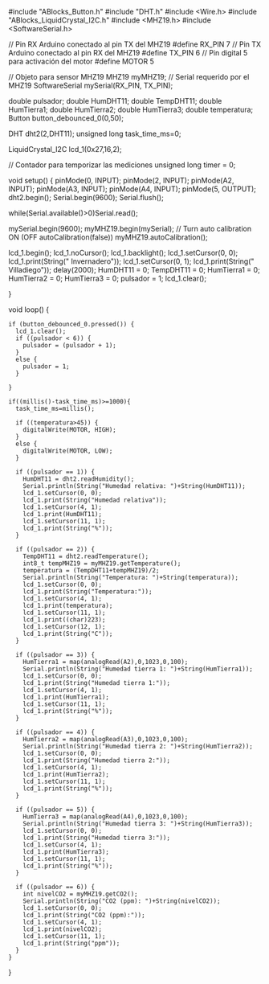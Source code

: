 #include "ABlocks_Button.h"
#include "DHT.h"
#include <Wire.h>
#include "ABlocks_LiquidCrystal_I2C.h"
#include <MHZ19.h>
#include <SoftwareSerial.h>

// Pin RX Arduino conectado al pin TX del MHZ19
#define RX_PIN 7
// Pin TX Arduino conectado al pin RX del MHZ19
#define TX_PIN 6
// Pin digital 5 para activación del motor
#define MOTOR 5

// Objeto para sensor MHZ19
MHZ19 myMHZ19;
// Serial requerido por el MHZ19
SoftwareSerial mySerial(RX_PIN, TX_PIN);

double pulsador;
double HumDHT11;
double TempDHT11;
double HumTierra1;
double HumTierra2;
double HumTierra3;
double temperatura;
Button button_debounced_0(0,50);

DHT dht2(2,DHT11);
unsigned long task_time_ms=0;

LiquidCrystal_I2C lcd_1(0x27,16,2);

// Contador para temporizar las mediciones
unsigned long timer = 0;

void setup()
{
  pinMode(0, INPUT);
  pinMode(2, INPUT);
  pinMode(A2, INPUT);
  pinMode(A3, INPUT);
  pinMode(A4, INPUT);
  pinMode(5, OUTPUT);
  dht2.begin();
  Serial.begin(9600);
  Serial.flush();
  
  while(Serial.available()>0)Serial.read();

  mySerial.begin(9600);
  myMHZ19.begin(mySerial);
  // Turn auto calibration ON (OFF autoCalibration(false))
  myMHZ19.autoCalibration();

  lcd_1.begin();
  lcd_1.noCursor();
  lcd_1.backlight();
  lcd_1.setCursor(0, 0);
  lcd_1.print(String("  Invernadero"));
  lcd_1.setCursor(0, 1);
  lcd_1.print(String("   Villadiego"));
  delay(2000);
  HumDHT11 = 0;
  TempDHT11 = 0;
  HumTierra1 = 0;
  HumTierra2 = 0;
  HumTierra3 = 0;
  pulsador = 1;
  lcd_1.clear();

}


void loop()
{
    
    if (button_debounced_0.pressed()) {
      lcd_1.clear();
      if ((pulsador < 6)) {
        pulsador = (pulsador + 1);
      }
      else {
        pulsador = 1;
      }

    }

    if((millis()-task_time_ms)>=1000){
      task_time_ms=millis();
      
      if ((temperatura>45)) {
        digitalWrite(MOTOR, HIGH);
      }
      else {
        digitalWrite(MOTOR, LOW);  
      }
      
      if ((pulsador == 1)) {
        HumDHT11 = dht2.readHumidity();
        Serial.println(String("Humedad relativa: ")+String(HumDHT11));
        lcd_1.setCursor(0, 0);
        lcd_1.print(String("Humedad relativa"));
        lcd_1.setCursor(4, 1);
        lcd_1.print(HumDHT11);
        lcd_1.setCursor(11, 1);
        lcd_1.print(String("%"));
      }

      if ((pulsador == 2)) {
        TempDHT11 = dht2.readTemperature();
        int8_t tempMHZ19 = myMHZ19.getTemperature();
        temperatura = (TempDHT11+tempMHZ19)/2;
        Serial.println(String("Temperatura: ")+String(temperatura));
        lcd_1.setCursor(0, 0);
        lcd_1.print(String("Temperatura:"));
        lcd_1.setCursor(4, 1);
        lcd_1.print(temperatura);
        lcd_1.setCursor(11, 1);
        lcd_1.print((char)223);
        lcd_1.setCursor(12, 1);
        lcd_1.print(String("C"));
      }

      if ((pulsador == 3)) {
        HumTierra1 = map(analogRead(A2),0,1023,0,100);
        Serial.println(String("Humedad tierra 1: ")+String(HumTierra1));
        lcd_1.setCursor(0, 0);
        lcd_1.print(String("Humedad tierra 1:"));
        lcd_1.setCursor(4, 1);
        lcd_1.print(HumTierra1);
        lcd_1.setCursor(11, 1);
        lcd_1.print(String("%"));
      }

      if ((pulsador == 4)) {
        HumTierra2 = map(analogRead(A3),0,1023,0,100);
        Serial.println(String("Humedad tierra 2: ")+String(HumTierra2));
        lcd_1.setCursor(0, 0);
        lcd_1.print(String("Humedad tierra 2:"));
        lcd_1.setCursor(4, 1);
        lcd_1.print(HumTierra2);
        lcd_1.setCursor(11, 1);
        lcd_1.print(String("%"));
      }

      if ((pulsador == 5)) {
        HumTierra3 = map(analogRead(A4),0,1023,0,100);
        Serial.println(String("Humedad tierra 3: ")+String(HumTierra3));
        lcd_1.setCursor(0, 0);
        lcd_1.print(String("Humedad tierra 3:"));
        lcd_1.setCursor(4, 1);
        lcd_1.print(HumTierra3);
        lcd_1.setCursor(11, 1);
        lcd_1.print(String("%"));
      }

      if ((pulsador == 6)) {
        int nivelCO2 = myMHZ19.getCO2();
        Serial.println(String("CO2 (ppm): ")+String(nivelCO2));
        lcd_1.setCursor(0, 0);
        lcd_1.print(String("CO2 (ppm):"));
        lcd_1.setCursor(4, 1);
        lcd_1.print(nivelCO2);
        lcd_1.setCursor(11, 1);
        lcd_1.print(String("ppm"));
      }
    }

}
